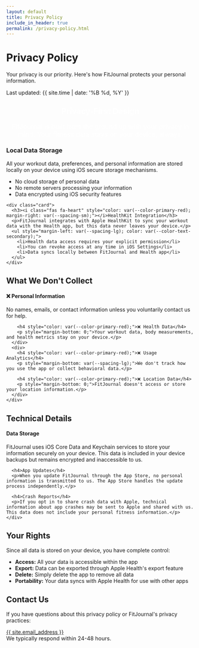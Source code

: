 ```yaml
---
layout: default
title: Privacy Policy
include_in_header: true
permalink: /privacy-policy.html
---
```


<div class="content" style="max-width: 800px; margin: 0 auto;">
  <div class="text-center mb-2xl">
    <h1>Privacy Policy</h1>
    <p>Your privacy is our priority. Here's how FitJournal protects your personal information.</p>
    <p style="font-size: 0.9rem; color: var(--color-text-tertiary); margin-bottom: 0;">Last updated: {{ site.time | date: '%B %d, %Y' }}</p>
  </div>

  <div class="card" style="background: linear-gradient(135deg, var(--color-primary-green), var(--color-primary-blue)); color: white; margin-bottom: var(--spacing-2xl);">
    <div style="text-align: center;">
      <i class="fas fa-shield-alt" style="font-size: 3rem; margin-bottom: var(--spacing-lg); opacity: 0.9;"></i>
      <h2 style="color: white; margin-bottom: var(--spacing-lg);">Privacy-First Design</h2>
      <p style="color: rgba(255, 255, 255, 0.9); font-size: 1.1rem; margin-bottom: 0;">FitJournal is built from the ground up with your privacy in mind. Your fitness data stays on your device, always.</p>
    </div>
  </div>

  <div class="grid grid-2" style="margin-bottom: var(--spacing-4xl);">
    <div class="card">
      <h3><i class="fas fa-mobile-alt" style="color: var(--color-primary-blue); margin-right: var(--spacing-sm);"></i>Local Data Storage</h3>
      <p>All your workout data, preferences, and personal information are stored locally on your device using iOS secure storage mechanisms.</p>
      <ul style="margin-left: var(--spacing-lg); color: var(--color-text-secondary);">
        <li>No cloud storage of personal data</li>
        <li>No remote servers processing your information</li>
        <li>Data encrypted using iOS security features</li>
      </ul>
    </div>
    
    <div class="card">
      <h3><i class="fas fa-heart" style="color: var(--color-primary-red); margin-right: var(--spacing-sm);"></i>HealthKit Integration</h3>
      <p>FitJournal integrates with Apple HealthKit to sync your workout data with the Health app, but this data never leaves your device.</p>
      <ul style="margin-left: var(--spacing-lg); color: var(--color-text-secondary);">
        <li>Health data access requires your explicit permission</li>
        <li>You can revoke access at any time in iOS Settings</li>
        <li>Data syncs locally between FitJournal and Health app</li>
      </ul>
    </div>
  </div>

  <div class="card" style="margin-bottom: var(--spacing-2xl);">
    <h2>What We Don't Collect</h2>
    <div class="grid grid-2" style="margin-top: var(--spacing-lg);">
      <div>
        <h4 style="color: var(--color-primary-red);">❌ Personal Information</h4>
        <p style="margin-bottom: var(--spacing-lg);">No names, emails, or contact information unless you voluntarily contact us for help.</p>
        
        <h4 style="color: var(--color-primary-red);">❌ Health Data</h4>
        <p style="margin-bottom: 0;">Your workout data, body measurements, and health metrics stay on your device.</p>
      </div>
      <div>
        <h4 style="color: var(--color-primary-red);">❌ Usage Analytics</h4>
        <p style="margin-bottom: var(--spacing-lg);">We don't track how you use the app or collect behavioral data.</p>
        
        <h4 style="color: var(--color-primary-red);">❌ Location Data</h4>
        <p style="margin-bottom: 0;">FitJournal doesn't access or store your location information.</p>
      </div>
    </div>
  </div>

  <div class="card" style="margin-bottom: var(--spacing-2xl);">
    <h2>Technical Details</h2>
    <div style="margin-top: var(--spacing-lg);">
      <h4>Data Storage</h4>
      <p>FitJournal uses iOS Core Data and Keychain services to store your information securely on your device. This data is included in your device backups but remains encrypted and inaccessible to us.</p>
      
      <h4>App Updates</h4>
      <p>When you update FitJournal through the App Store, no personal information is transmitted to us. The App Store handles the update process independently.</p>
      
      <h4>Crash Reports</h4>
      <p>If you opt in to share crash data with Apple, technical information about app crashes may be sent to Apple and shared with us. This data does not include your personal fitness information.</p>
    </div>
  </div>

  <div class="card" style="margin-bottom: var(--spacing-2xl);">
    <h2>Your Rights</h2>
    <p>Since all data is stored on your device, you have complete control:</p>
    <ul style="margin-left: var(--spacing-lg); margin-top: var(--spacing-md);">
      <li><strong>Access:</strong> All your data is accessible within the app</li>
      <li><strong>Export:</strong> Data can be exported through Apple Health's export feature</li>
      <li><strong>Delete:</strong> Simply delete the app to remove all data</li>
      <li><strong>Portability:</strong> Your data syncs with Apple Health for use with other apps</li>
    </ul>
  </div>

  <div class="card">
    <h2>Contact Us</h2>
    <p>If you have questions about this privacy policy or FitJournal's privacy practices:</p>
    <div style="margin-top: var(--spacing-lg);">
      <a href="mailto:{{ site.email_address }}" class="btn btn-primary" style="margin-right: var(--spacing-md);">
        <i class="fas fa-envelope"></i>
        {{ site.email_address }}
      </a>
    </div>
    <p style="font-size: 0.9rem; color: var(--color-text-tertiary); margin-top: var(--spacing-lg); margin-bottom: 0;">We typically respond within 24-48 hours.</p>
  </div>
</div>
